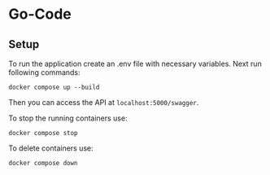# Go-Code

## Setup
To run the application create an .env file with necessary variables.
Next run following commands:
```
docker compose up --build
```

Then you can access the API at ``localhost:5000/swagger``.

To stop the running containers use:
```
docker compose stop
```

To delete containers use:
```
docker compose down
```